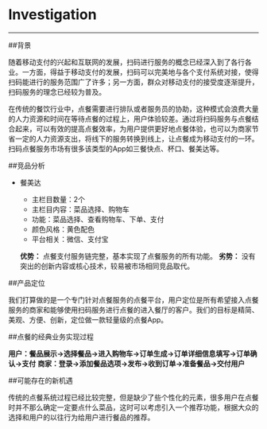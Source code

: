 
# Investigation

------

##背景


随着移动支付的兴起和互联网的发展，扫码进行服务的概念已经深入到了各行各业。一方面，得益于移动支付的发展，扫码可以完美地与各个支付系统对接，使得扫码能进行的服务范围广了许多；另一方面，群众对移动支付的接受度逐渐提升，扫码服务的理念已经较为普及。

在传统的餐饮行业中，点餐需要进行排队或者服务员的协助，这种模式会浪费大量的人力资源和时间在等待点餐的过程上，用户体验较差。通过将扫码服务与点餐结合起来，可以有效的提高点餐效率，为用户提供更好地点餐体验，也可以为商家节省一定的人力资源支出，将线下的服务转换到线上，让点餐成为移动支付的一环。扫码点餐服务市场有很多该类型的App如三餐快点、杯口、餐美达等。

##竞品分析

* 餐美达
    * 主栏目数量：2个
    * 主栏目内容：菜品选择、购物车
    * 功能：菜品选择、查看购物车、下单、支付
    * 颜色风格：黄色配色
    * 平台相关：微信、支付宝

    **优势：**
    点餐支付服务链完整，基本实现了点餐服务的所有功能。
    **劣势：**
    没有突出的创新内容或核心技术，较易被市场相同竞品取代。
    
##产品定位

我们打算做的是一个专门针对点餐服务的点餐平台，用户定位是所有希望接入点餐服务的商家和能够使用扫码服务进行点餐的进入餐厅的客户。我们的目标是精简、美观、方便、创新，定位做一款轻量级的点餐App。

##点餐的经典业务实现过程

**用户：餐品展示->选择餐品->进入购物车->订单生成->订单详细信息填写->订单确认->支付**
**商家：登录->添加餐品选项->发布->收到订单->准备餐品->交付用户**

##可能存在的新机遇

传统的点餐系统过程已经比较完整，但是缺少了些个性化的元素，很多用户在点餐时并不那么确定一定要点什么菜品，这时可以考虑引入一个推荐功能，根据大众的选择和用户的以往行为给用户进行餐品的推荐。






